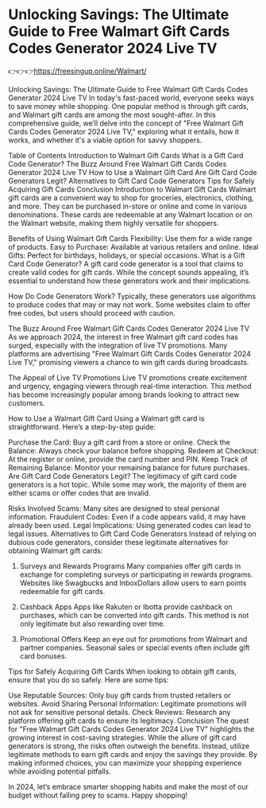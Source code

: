 # Unlocking Savings: The Ultimate Guide to Free Walmart Gift Cards Codes Generator 2024 Live TV

👉👉👉https://freesingup.online/Walmart/


Unlocking Savings: The Ultimate Guide to Free Walmart Gift Cards Codes Generator 2024 Live TV
In today's fast-paced world, everyone seeks ways to save money while shopping. One popular method is through gift cards, and Walmart gift cards are among the most sought-after. In this comprehensive guide, we’ll delve into the concept of "Free Walmart Gift Cards Codes Generator 2024 Live TV," exploring what it entails, how it works, and whether it's a viable option for savvy shoppers.

Table of Contents
Introduction to Walmart Gift Cards
What is a Gift Card Code Generator?
The Buzz Around Free Walmart Gift Cards Codes Generator 2024 Live TV
How to Use a Walmart Gift Card
Are Gift Card Code Generators Legit?
Alternatives to Gift Card Code Generators
Tips for Safely Acquiring Gift Cards
Conclusion
Introduction to Walmart Gift Cards
Walmart gift cards are a convenient way to shop for groceries, electronics, clothing, and more. They can be purchased in-store or online and come in various denominations. These cards are redeemable at any Walmart location or on the Walmart website, making them highly versatile for shoppers.

Benefits of Using Walmart Gift Cards
Flexibility: Use them for a wide range of products.
Easy to Purchase: Available at various retailers and online.
Ideal Gifts: Perfect for birthdays, holidays, or special occasions.
What is a Gift Card Code Generator?
A gift card code generator is a tool that claims to create valid codes for gift cards. While the concept sounds appealing, it’s essential to understand how these generators work and their implications.

How Do Code Generators Work?
Typically, these generators use algorithms to produce codes that may or may not work. Some websites claim to offer free codes, but users should proceed with caution.

The Buzz Around Free Walmart Gift Cards Codes Generator 2024 Live TV
As we approach 2024, the interest in free Walmart gift card codes has surged, especially with the integration of live TV promotions. Many platforms are advertising "Free Walmart Gift Cards Codes Generator 2024 Live TV," promising viewers a chance to win gift cards during broadcasts.

The Appeal of Live TV Promotions
Live TV promotions create excitement and urgency, engaging viewers through real-time interaction. This method has become increasingly popular among brands looking to attract new customers.

How to Use a Walmart Gift Card
Using a Walmart gift card is straightforward. Here’s a step-by-step guide:

Purchase the Card: Buy a gift card from a store or online.
Check the Balance: Always check your balance before shopping.
Redeem at Checkout: At the register or online, provide the card number and PIN.
Keep Track of Remaining Balance: Monitor your remaining balance for future purchases.
Are Gift Card Code Generators Legit?
The legitimacy of gift card code generators is a hot topic. While some may work, the majority of them are either scams or offer codes that are invalid.

Risks Involved
Scams: Many sites are designed to steal personal information.
Fraudulent Codes: Even if a code appears valid, it may have already been used.
Legal Implications: Using generated codes can lead to legal issues.
Alternatives to Gift Card Code Generators
Instead of relying on dubious code generators, consider these legitimate alternatives for obtaining Walmart gift cards:

1. Surveys and Rewards Programs
Many companies offer gift cards in exchange for completing surveys or participating in rewards programs. Websites like Swagbucks and InboxDollars allow users to earn points redeemable for gift cards.

2. Cashback Apps
Apps like Rakuten or Ibotta provide cashback on purchases, which can be converted into gift cards. This method is not only legitimate but also rewarding over time.

3. Promotional Offers
Keep an eye out for promotions from Walmart and partner companies. Seasonal sales or special events often include gift card bonuses.

Tips for Safely Acquiring Gift Cards
When looking to obtain gift cards, ensure that you do so safely. Here are some tips:

Use Reputable Sources: Only buy gift cards from trusted retailers or websites.
Avoid Sharing Personal Information: Legitimate promotions will not ask for sensitive personal details.
Check Reviews: Research any platform offering gift cards to ensure its legitimacy.
Conclusion
The quest for "Free Walmart Gift Cards Codes Generator 2024 Live TV" highlights the growing interest in cost-saving strategies. While the allure of gift card generators is strong, the risks often outweigh the benefits. Instead, utilize legitimate methods to earn gift cards and enjoy the savings they provide. By making informed choices, you can maximize your shopping experience while avoiding potential pitfalls.

In 2024, let’s embrace smarter shopping habits and make the most of our budget without falling prey to scams. Happy shopping!
